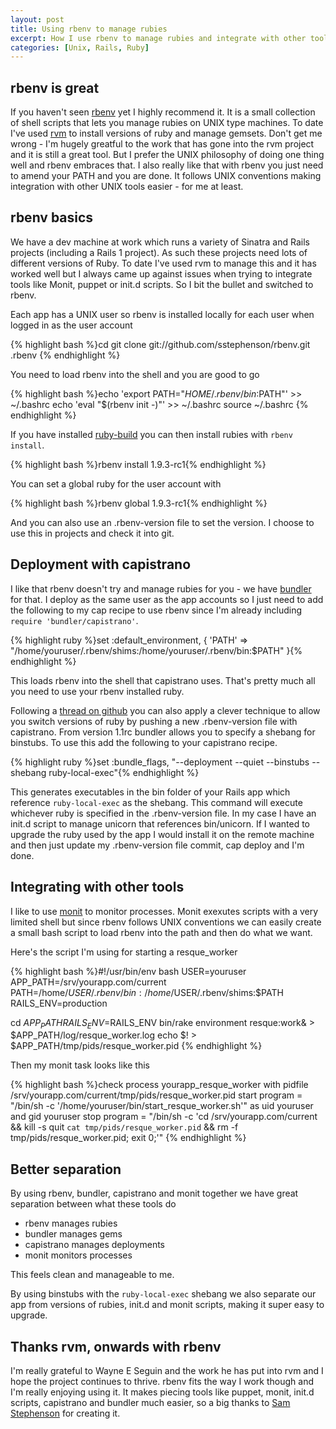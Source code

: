 ```yaml
--- 
layout: post
title: Using rbenv to manage rubies
excerpt: How I use rbenv to manage rubies and integrate with other tools
categories: [Unix, Rails, Ruby]
---
```

## rbenv is great

If you haven't seen [rbenv][1] yet I highly recommend it. It is a small collection of shell scripts that lets you manage rubies on UNIX type machines. To date I've used [rvm][2] to install versions of ruby and manage gemsets. Don't get me wrong - I'm hugely greatful to the work that has gone into the rvm project and it is still a great tool. But I prefer the UNIX philosophy of doing one thing well and rbenv embraces that. I also really like that with rbenv you just need to amend your PATH and you are done. It follows UNIX conventions making integration with other UNIX tools easier - for me at least. 

## rbenv basics

We have a dev machine at work which runs a variety of Sinatra and Rails projects (including a Rails 1 project). As such these projects need lots of different versions of Ruby. To date I've used rvm to manage this and it has worked well but I always came up against issues when trying to integrate tools like Monit, puppet or init.d scripts. So I bit the bullet and switched to rbenv.

Each app has a UNIX user so rbenv is installed locally for each user when logged in as the user account

{% highlight bash %}cd
git clone git://github.com/sstephenson/rbenv.git .rbenv
{% endhighlight %}

You need to load rbenv into the shell and you are good to go

{% highlight bash %}echo 'export PATH="$HOME/.rbenv/bin:$PATH"' >> ~/.bashrc
echo 'eval "$(rbenv init -)"' >> ~/.bashrc
source ~/.bashrc
{% endhighlight %}

If you have installed [ruby-build][3] you can then install rubies with `rbenv install`.

{% highlight bash %}rbenv install 1.9.3-rc1{% endhighlight %}

You can set a global ruby for the user account with

{% highlight bash %}rbenv global 1.9.3-rc1{% endhighlight %}

And you can also use an .rbenv-version file to set the version. I choose to use this in projects and check it into git.

## Deployment with capistrano

I like that rbenv doesn't try and manage rubies for you - we have [bundler][4] for that. I deploy as the same user as the app accounts so I just need to add the following to my cap recipe to use rbenv since I'm already including `require 'bundler/capistrano'`.

{% highlight ruby %}set :default_environment, {
  'PATH' => "/home/youruser/.rbenv/shims:/home/youruser/.rbenv/bin:$PATH"
}{% endhighlight %}

This loads rbenv into the shell that capistrano uses. That's pretty much all you need to use your rbenv installed ruby.

Following a [thread on github][5] you can also apply a clever technique to allow you switch versions of ruby by pushing a new .rbenv-version file with capistrano. From version 1.1rc bundler allows you to specify a shebang for binstubs. To use this add the following to your capistrano recipe.

{% highlight ruby %}set :bundle_flags, "--deployment --quiet --binstubs --shebang ruby-local-exec"{% endhighlight %}

This generates executables in the bin folder of your Rails app which reference `ruby-local-exec` as the shebang. This command will execute whichever ruby is specified in the .rbenv-version file. In my case I have an init.d script to manage unicorn that references bin/unicorn. If I wanted to upgrade the ruby used by the app I would install it on the remote machine and then just update my .rbenv-version file commit, cap deploy and I'm done. 

## Integrating with other tools

I like to use [monit][6] to monitor processes. Monit exexutes scripts with a very limited shell but since rbenv follows UNIX conventions we can easily create a small bash script to load rbenv into the path and then do what we want.

Here's the script I'm using for starting a resque\_worker

{% highlight bash %}#!/usr/bin/env bash
USER=youruser
APP_PATH=/srv/yourapp.com/current
PATH=/home/$USER/.rbenv/bin:/home/$USER/.rbenv/shims:$PATH 
RAILS_ENV=production 

cd $APP_PATH
RAILS_ENV=$RAILS_ENV bin/rake environment resque:work& > $APP_PATH/log/resque_worker.log 
echo $! > $APP_PATH/tmp/pids/resque_worker.pid
{% endhighlight %}

Then my monit task looks like this

{% highlight bash %}check process yourapp_resque_worker
    with pidfile /srv/yourapp.com/current/tmp/pids/resque_worker.pid
    start program = "/bin/sh -c '/home/youruser/bin/start_resque_worker.sh'" as uid youruser and gid youruser
    stop program = "/bin/sh -c 'cd /srv/yourapp.com/current && kill -s quit `cat tmp/pids/resque_worker.pid` && rm -f tmp/pids/resque_worker.pid; exit 0;'"
{% endhighlight %}

## Better separation

By using rbenv, bundler, capistrano and monit together we have great separation between what these tools do

* rbenv manages rubies 
* bundler manages gems
* capistrano manages deployments
* monit monitors processes

This feels clean and manageable to me. 

By using binstubs with the `ruby-local-exec` shebang we also separate our app from versions of rubies, init.d and monit scripts, making it super easy to upgrade. 

## Thanks rvm, onwards with rbenv

I'm really grateful to Wayne E Seguin and the work he has put into rvm and I hope the project continues to thrive. rbenv fits the way I work though and I'm really enjoying using it. It makes piecing tools like puppet, monit, init.d scripts, capistrano and bundler much easier, so a big thanks to [Sam Stephenson][7] for creating it.


[1]: https://github.com/sstephenson/rbenv
[2]: http://beginrescueend.com/
[3]: https://github.com/sstephenson/ruby-build
[4]: http://gembundler.com/
[5]: https://github.com/sstephenson/rbenv/issues/101
[6]: http://mmonit.com/monit/
[7]: http://sstephenson.us/
